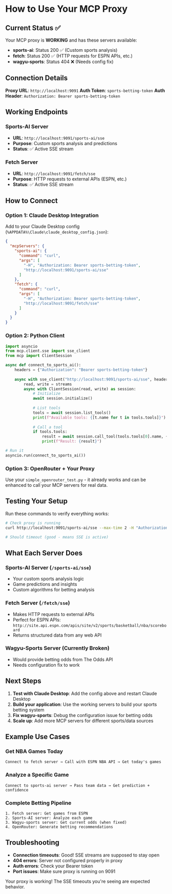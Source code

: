 # How to Use Your MCP Proxy

## Current Status ✅

Your MCP proxy is **WORKING** and has these servers available:

- **sports-ai**: Status 200 ✅ (Custom sports analysis)
- **fetch**: Status 200 ✅ (HTTP requests for ESPN APIs, etc.)
- **wagyu-sports**: Status 404 ❌ (Needs config fix)

## Connection Details

**Proxy URL**: `http://localhost:9091`
**Auth Token**: `sports-betting-token` 
**Auth Header**: `Authorization: Bearer sports-betting-token`

## Working Endpoints

### Sports-AI Server
- **URL**: `http://localhost:9091/sports-ai/sse`
- **Purpose**: Custom sports analysis and predictions
- **Status**: ✅ Active SSE stream

### Fetch Server  
- **URL**: `http://localhost:9091/fetch/sse`
- **Purpose**: HTTP requests to external APIs (ESPN, etc.)
- **Status**: ✅ Active SSE stream

## How to Connect

### Option 1: Claude Desktop Integration

Add to your Claude Desktop config (`%APPDATA%\Claude\claude_desktop_config.json`):

```json
{
  "mcpServers": {
    "sports-ai": {
      "command": "curl",
      "args": [
        "-H", "Authorization: Bearer sports-betting-token",
        "http://localhost:9091/sports-ai/sse"
      ]
    },
    "fetch": {
      "command": "curl", 
      "args": [
        "-H", "Authorization: Bearer sports-betting-token",
        "http://localhost:9091/fetch/sse"
      ]
    }
  }
}
```

### Option 2: Python Client

```python
import asyncio
from mcp.client.sse import sse_client
from mcp import ClientSession

async def connect_to_sports_ai():
    headers = {"Authorization": "Bearer sports-betting-token"}
    
    async with sse_client("http://localhost:9091/sports-ai/sse", headers=headers) as streams:
        read, write = streams
        async with ClientSession(read, write) as session:
            # Initialize
            await session.initialize()
            
            # List tools
            tools = await session.list_tools()
            print(f"Available tools: {[t.name for t in tools.tools]}")
            
            # Call a tool
            if tools.tools:
                result = await session.call_tool(tools.tools[0].name, {})
                print(f"Result: {result}")

# Run it
asyncio.run(connect_to_sports_ai())
```

### Option 3: OpenRouter + Your Proxy

Use your `simple_openrouter_test.py` - it already works and can be enhanced to call your MCP servers for real data.

## Testing Your Setup

Run these commands to verify everything works:

```bash
# Check proxy is running
curl http://localhost:9091/sports-ai/sse --max-time 2 -H "Authorization: Bearer sports-betting-token"

# Should timeout (good - means SSE is active)
```

## What Each Server Does

### Sports-AI Server (`/sports-ai/sse`)
- Your custom sports analysis logic
- Game predictions and insights  
- Custom algorithms for betting analysis

### Fetch Server (`/fetch/sse`)
- Makes HTTP requests to external APIs
- Perfect for ESPN APIs: `http://site.api.espn.com/apis/site/v2/sports/basketball/nba/scoreboard`
- Returns structured data from any web API

### Wagyu-Sports Server (Currently Broken)
- Would provide betting odds from The Odds API
- Needs configuration fix to work

## Next Steps

1. **Test with Claude Desktop**: Add the config above and restart Claude Desktop
2. **Build your application**: Use the working servers to build your sports betting system  
3. **Fix wagyu-sports**: Debug the configuration issue for betting odds
4. **Scale up**: Add more MCP servers for different sports/data sources

## Example Use Cases

### Get NBA Games Today
```
Connect to fetch server → Call with ESPN NBA API → Get today's games
```

### Analyze a Specific Game  
```
Connect to sports-ai server → Pass team data → Get prediction + confidence
```

### Complete Betting Pipeline
```
1. Fetch server: Get games from ESPN
2. Sports-AI server: Analyze each game  
3. Wagyu-sports server: Get current odds (when fixed)
4. OpenRouter: Generate betting recommendations
```

## Troubleshooting

- **Connection timeouts**: Good! SSE streams are supposed to stay open
- **404 errors**: Server not configured properly in proxy
- **Auth errors**: Check your Bearer token
- **Port issues**: Make sure proxy is running on 9091

Your proxy is working! The SSE timeouts you're seeing are expected behavior.